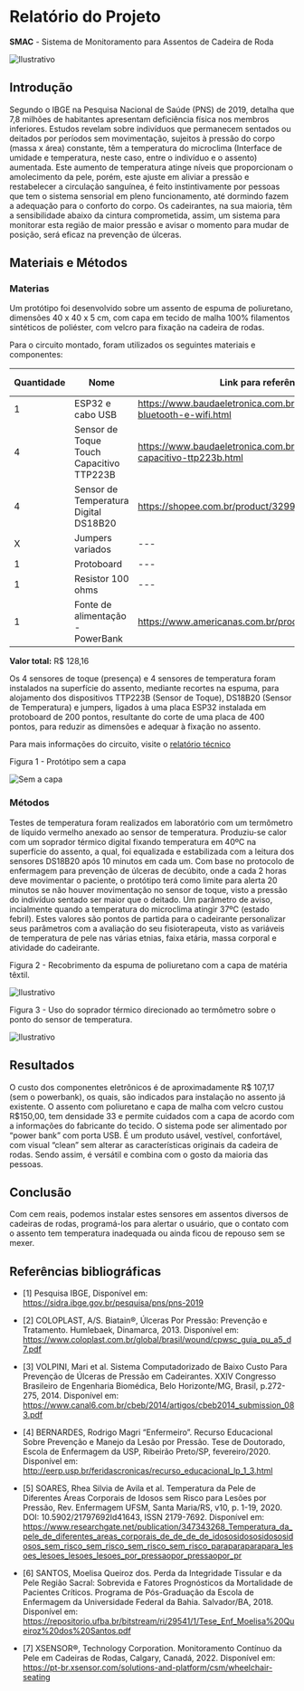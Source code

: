 # Relatório do Projeto

**SMAC** - Sistema de Monitoramento para Assentos de Cadeira de Roda

![Ilustrativo](../src/ilustrativo.jpeg) 

## Introdução

Segundo o IBGE na Pesquisa Nacional de Saúde (PNS) de 2019, detalha que 7,8 milhões de habitantes apresentam deficiência física nos membros inferiores.
Estudos revelam sobre indivíduos que permanecem sentados ou deitados por períodos sem movimentação, sujeitos à pressão do corpo (massa x área) constante, têm a temperatura do microclima (Interface de umidade e temperatura, neste caso, entre o indivíduo e o assento) aumentada.
Este aumento de temperatura atinge níveis que proporcionam o amolecimento da pele, porém, este ajuste em aliviar a pressão e restabelecer a circulação sanguínea, é feito instintivamente por pessoas que tem o sistema sensorial em pleno funcionamento, até dormindo fazem a adequação para o conforto do corpo. 
Os cadeirantes, na sua maioria, têm a sensibilidade abaixo da cintura comprometida, assim, um sistema para monitorar esta região de maior pressão e avisar o momento para mudar de posição, será eficaz na prevenção de úlceras.

## Materiais e Métodos

### Materias

Um protótipo foi desenvolvido sobre um assento de espuma de poliuretano, dimensões 40 x 40 x 5 cm, com capa em tecido de malha 100% filamentos sintéticos de poliéster, com velcro para fixação na cadeira de rodas.

Para o circuito montado, foram utilizados os seguintes materiais e componentes:

| Quantidade | Nome | Link para referência | Valor total |
| --- | --- | --- | -- |
| 1 | ESP32 e cabo USB | https://www.baudaeletronica.com.br/placa-doit-esp32-bluetooth-e-wifi.html | R$ 60,21 |
| 4 | Sensor de Toque Touch Capacitivo TTP223B | https://www.baudaeletronica.com.br/sensor-touch-capacitivo-ttp223b.html | R$ 14,36 |
| 4 | Sensor de Temperatura Digital DS18B20 | https://shopee.com.br/product/329956775/4576392175/ | R$ 27,60 |
| X | Jumpers variados | --- | --- |
| 1 | Protoboard | --- | R$ 5,00 |
| 1 | Resistor 100 ohms | --- | --- |
| 1 | Fonte de alimentação - PowerBank | https://www.americanas.com.br/produto/2706391331 | R$ 20,99 |

**Valor total:** R$ 128,16

Os 4 sensores de toque (presença) e 4 sensores de temperatura foram instalados na superfície do assento, mediante recortes na espuma, para alojamento dos dispositivos TTP223B (Sensor de Toque), DS18B20 (Sensor de Temperatura) e jumpers, ligados à uma placa ESP32 instalada em protoboard de 200 pontos, resultante do corte de uma placa de 400 pontos, para reduzir as dimensões e adequar à fixação no assento.

Para mais informações do circuito, visite o [relatório técnico](../tecnico/)

Figura 1 - Protótipo sem a capa

![Sem a capa](../src/capa.png)

### Métodos

Testes de temperatura foram realizados em laboratório com um termômetro de líquido vermelho anexado ao sensor de temperatura. Produziu-se calor com um soprador térmico digital fixando temperatura em 40ºC na superfície do assento, a qual, foi equalizada e estabilizada com a leitura dos sensores DS18B20 após 10 minutos em cada um.
Com base no protocolo de enfermagem para prevenção de úlceras de decúbito, onde a cada 2 horas deve movimentar o paciente, o protótipo terá como limite para alerta 20 minutos se não houver movimentação no sensor de toque, visto a pressão do indivíduo sentado ser maior que o deitado. Um parâmetro de aviso, incialmente quando a temperatura do microclima atingir  37ºC (estado febril). 
Estes valores são pontos de partida para o cadeirante personalizar seus parâmetros com a avaliação do seu fisioterapeuta, visto as variáveis de temperatura de pele nas várias etnias, faixa etária, massa corporal e atividade do cadeirante.

Figura 2 - Recobrimento da espuma de poliuretano com a capa de matéria têxtil.

![Ilustrativo](../src/espuma.png) 

Figura 3 - Uso do soprador térmico direcionado ao termômetro sobre o ponto do sensor de temperatura.

![Ilustrativo](../src/soprador.png) 

## Resultados

O custo dos componentes eletrônicos é de aproximadamente R$ 107,17 (sem o powerbank), os quais, são indicados para instalação no assento já existente.
O assento com poliuretano e capa de malha com velcro custou R$150,00, tem densidade 33 e permite cuidados com a capa de acordo com a informações do fabricante do tecido.
O sistema pode ser alimentado por “power bank” com porta USB.
É um produto usável, vestível, confortável, com visual “clean” sem alterar as características originais da cadeira de rodas. Sendo assim, é versátil e combina com o gosto da maioria das pessoas.
 
## Conclusão

Com cem reais, podemos instalar estes sensores em assentos diversos de cadeiras de rodas, programá-los para alertar o usuário, que o contato com o assento tem temperatura inadequada ou ainda ficou de repouso sem se mexer.

## Referências bibliográficas

- [1] Pesquisa IBGE, Disponível em:
https://sidra.ibge.gov.br/pesquisa/pns/pns-2019

- [2] COLOPLAST, A/S. Biatain®, Úlceras Por Pressão: Prevenção e Tratamento. Humlebaek, Dinamarca, 2013. Disponível em:
https://www.coloplast.com.br/global/brasil/wound/cpwsc_guia_pu_a5_d7.pdf

- [3] VOLPINI, Mari et al. Sistema Computadorizado de Baixo Custo Para Prevenção de Úlceras de Pressão em Cadeirantes. XXIV Congresso Brasileiro de Engenharia Biomédica, Belo Horizonte/MG, Brasil, p.272-275, 2014. 
Disponível em: https://www.canal6.com.br/cbeb/2014/artigos/cbeb2014_submission_083.pdf

- [4] BERNARDES, Rodrigo Magri “Enfermeiro”. Recurso Educacional Sobre Prevenção e Manejo da Lesão por Pressão. Tese de Doutorado, Escola de Enfermagem da USP, Ribeirão Preto/SP, fevereiro/2020. Disponível em:
http://eerp.usp.br/feridascronicas/recurso_educacional_lp_1_3.html

- [5] SOARES, Rhea Silvia de Avila et al. Temperatura da Pele de Diferentes Áreas Corporais de Idosos sem Risco para Lesões por Pressão, Rev. Enfermagem UFSM, Santa Maria/RS, v10, p. 1-19, 2020. DOI: 10.5902/21797692Id41643, ISSN 2179-7692. Disponível em:
https://www.researchgate.net/publication/347343268_Temperatura_da_pele_de_diferentes_areas_corporais_de_de_de_de_idososidososidososidosos_sem_risco_sem_risco_sem_risco_sem_risco_paraparaparapara_lesoes_lesoes_lesoes_lesoes_por_pressaopor_pressaopor_pr

- [6]  SANTOS, Moelisa Queiroz dos. Perda da Integridade Tissular e da Pele Região Sacral: Sobrevida e Fatores Prognósticos da Mortalidade de Pacientes Críticos. Programa de Pós-Graduação da Escola de Enfermagem da Universidade Federal da Bahia. Salvador/BA, 2018. Disponível em:
https://repositorio.ufba.br/bitstream/ri/29541/1/Tese_Enf_Moelisa%20Queiroz%20dos%20Santos.pdf

- [7]  XSENSOR®, Technology Corporation. Monitoramento Contínuo da Pele em Cadeiras de Rodas, Calgary, Canadá, 2022. Disponível em:
https://pt-br.xsensor.com/solutions-and-platform/csm/wheelchair-seating

